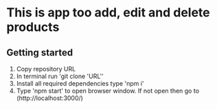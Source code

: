 # This is app too add, edit and delete products

## Getting started

1. Copy repository URL
2. In terminal run 'git clone 'URL''
3. Install all required dependencies type 'npm i'
4. Type 'npm start' to open browser window. If not open then go to (http://localhost:3000/)
